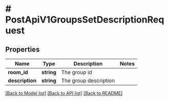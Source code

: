 # # PostApiV1GroupsSetDescriptionRequest

## Properties

Name | Type | Description | Notes
------------ | ------------- | ------------- | -------------
**room_id** | **string** | The group id |
**description** | **string** | The group description |

[[Back to Model list]](../../README.md#models) [[Back to API list]](../../README.md#endpoints) [[Back to README]](../../README.md)
